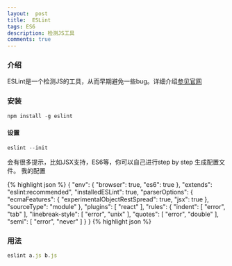 ```yaml
---
layout:  post
title:  ESLint
tags: ES6 
description: 检测JS工具
comments: true
---
```


### 介绍
ESLint是一个检测JS的工具，从而早期避免一些bug。详细介绍[参见官网](http://eslint.org/docs/user-guide/getting-started)

### 安装

```javascript
npm install -g eslint
```
#### 设置

```javascript
eslint --init
```

会有很多提示，比如JSX支持，ES6等，你可以自己进行step by step 生成配置文件。
我的配置

{% highlight json %}
{
    "env": {
        "browser": true,
        "es6": true
    },
    "extends": "eslint:recommended",
    "installedESLint": true,
    "parserOptions": {
        "ecmaFeatures": {
            "experimentalObjectRestSpread": true,
            "jsx": true
        },
        "sourceType": "module"
    },
    "plugins": [
        "react"
    ],
    "rules": {
        "indent": [
            "error",
            "tab"
        ],
        "linebreak-style": [
            "error",
            "unix"
        ],
        "quotes": [
            "error",
            "double"
        ],
        "semi": [
            "error",
            "never"
        ]
    }
}
{% highlight json %}

### 用法
```javascript
eslint a.js b.js
```
